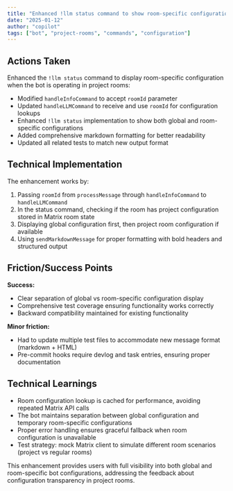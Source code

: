 ```yaml
---
title: "Enhanced !llm status command to show room-specific configuration"
date: "2025-01-12"
author: "copilot"
tags: ["bot", "project-rooms", "commands", "configuration"]
---
```


## Actions Taken

Enhanced the `!llm status` command to display room-specific configuration when the bot is operating in project rooms:

- Modified `handleInfoCommand` to accept `roomId` parameter
- Updated `handleLLMCommand` to receive and use `roomId` for configuration lookups
- Enhanced `!llm status` implementation to show both global and room-specific configurations
- Added comprehensive markdown formatting for better readability
- Updated all related tests to match new output format

## Technical Implementation

The enhancement works by:
1. Passing `roomId` from `processMessage` through `handleInfoCommand` to `handleLLMCommand`
2. In the status command, checking if the room has project configuration stored in Matrix room state
3. Displaying global configuration first, then project room configuration if available
4. Using `sendMarkdownMessage` for proper formatting with bold headers and structured output

## Friction/Success Points

**Success:**
- Clear separation of global vs room-specific configuration display
- Comprehensive test coverage ensuring functionality works correctly
- Backward compatibility maintained for existing functionality

**Minor friction:**
- Had to update multiple test files to accommodate new message format (markdown + HTML)
- Pre-commit hooks require devlog and task entries, ensuring proper documentation

## Technical Learnings

- Room configuration lookup is cached for performance, avoiding repeated Matrix API calls
- The bot maintains separation between global configuration and temporary room-specific configurations
- Proper error handling ensures graceful fallback when room configuration is unavailable
- Test strategy: mock Matrix client to simulate different room scenarios (project vs regular rooms)

This enhancement provides users with full visibility into both global and room-specific bot configurations, addressing the feedback about configuration transparency in project rooms.